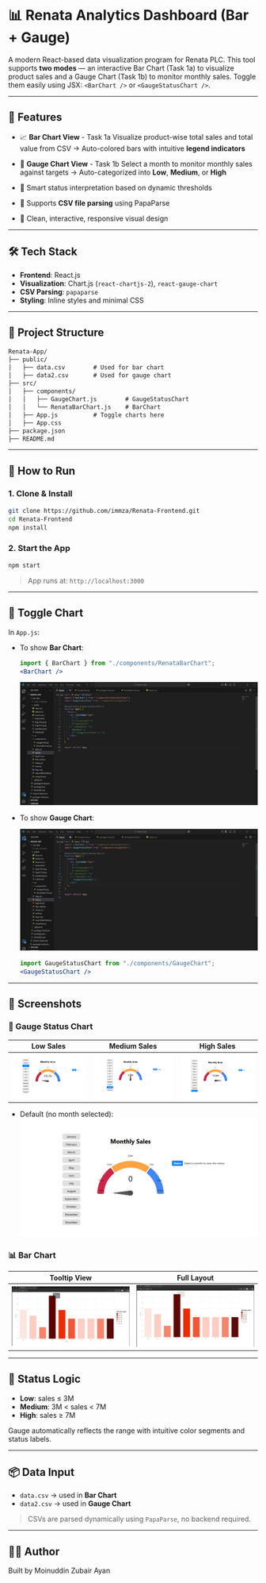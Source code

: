 # 📊 Renata Analytics Dashboard (Bar + Gauge)

A modern React-based data visualization program for Renata PLC. This tool supports **two modes** — an interactive Bar Chart (Task 1a) to visualize product sales and a Gauge Chart (Task 1b) to monitor monthly sales. Toggle them easily using JSX: `<BarChart />` or `<GaugeStatusChart />`.

---

## 🌟 Features

* 📈 **Bar Chart View** - Task 1a
  Visualize product-wise total sales and total value from CSV
  → Auto-colored bars with intuitive **legend indicators**

* 🎯 **Gauge Chart View**  - Task 1b
  Select a month to monitor monthly sales against targets
  → Auto-categorized into **Low**, **Medium**, or **High**

* 🧠 Smart status interpretation based on dynamic thresholds

* 📁 Supports **CSV file parsing** using PapaParse

* 🎨 Clean, interactive, responsive visual design

---

## 🛠️ Tech Stack

* **Frontend**: React.js
* **Visualization**: Chart.js (`react-chartjs-2`), `react-gauge-chart`
* **CSV Parsing**: `papaparse`
* **Styling**: Inline styles and minimal CSS

---

## 📂 Project Structure

```
Renata-App/
├── public/
│   ├── data.csv        # Used for bar chart
│   ├── data2.csv       # Used for gauge chart
├── src/
│   ├── components/
│   │   ├── GaugeChart.js        # GaugeStatusChart
│   │   └── RenataBarChart.js    # BarChart
│   ├── App.js          # Toggle charts here
│   ├── App.css
├── package.json
├── README.md
```

---

## 🚀 How to Run

### 1. Clone & Install

```bash
git clone https://github.com/immza/Renata-Frontend.git
cd Renata-Frontend
npm install
```

### 2. Start the App

```bash
npm start
```

> App runs at: `http://localhost:3000`

---

## 🧪 Toggle Chart

In `App.js`:

* To show **Bar Chart**:

  ```jsx
  import { BarChart } from "./components/RenataBarChart";
  <BarChart />
  ```
  ![bar](screenshots/bar.png)
  
* To show **Gauge Chart**:

  ![gauge](screenshots/gaugechart.png)

  ```jsx
  import GaugeStatusChart from "./components/GaugeChart";
  <GaugeStatusChart />
  ```

---

## 📸 Screenshots

### 🎯 Gauge Status Chart

| Low Sales            | Medium Sales            | High Sales            |
| -------------------- | ----------------------- | --------------------- |
| ![Low](screenshots/gauge2.png) | ![Medium](screenshots/gauge3.png) | ![High](screenshots/gauge4.png) |

* Default (no month selected):
  ![No Month](screenshots/gauge1.png)

### 📊 Bar Chart

| Tooltip View         | Full Layout          |
| -------------------- | -------------------- |
| ![Bar 1](screenshots/bar2.png) | ![Bar 2](screenshots/bar1.png) |

---

## 🧠 Status Logic

* **Low**: sales ≤ 3M
* **Medium**: 3M < sales < 7M
* **High**: sales ≥ 7M

Gauge automatically reflects the range with intuitive color segments and status labels.

---

## 📦 Data Input

* `data.csv` → used in **Bar Chart**
* `data2.csv` → used in **Gauge Chart**

> CSVs are parsed dynamically using `PapaParse`, no backend required.

---

## 👨‍💻 Author

Built by Moinuddin Zubair Ayan

